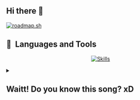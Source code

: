 ## Hi there 👋
[![roadmap.sh](https://roadmap.sh/card/wide/670bf8c7791f57dd60a4405d?variant=dark)](https://roadmap.sh)

<h2> 🚀 &nbsp;Languages and Tools </h2>
<!-- <p align="left">
<img src="https://cdn.jsdelivr.net/gh/devicons/devicon@latest/icons/html5/html5-original.svg" width="45" height="45"/>
<img src="https://cdn.jsdelivr.net/gh/devicons/devicon@latest/icons/css3/css3-original.svg" width="45" height="45"/>  
<img src="https://cdn.jsdelivr.net/gh/devicons/devicon@latest/icons/tailwindcss/tailwindcss-original.svg" width="45" height="45"/>
<img src="https://cdn.jsdelivr.net/gh/devicons/devicon@latest/icons/javascript/javascript-original.svg" width="45" height="45"/>
<img src="https://cdn.jsdelivr.net/gh/devicons/devicon@latest/icons/typescript/typescript-original.svg" width="45" height="45"/>
<img src="https://cdn.jsdelivr.net/gh/devicons/devicon@latest/icons/csharp/csharp-original.svg" width="45" height="45"/>
<img src="https://cdn.jsdelivr.net/gh/devicons/devicon@latest/icons/go/go-original.svg" width="45" height="45"/>
<img src="https://cdn.jsdelivr.net/gh/devicons/devicon@latest/icons/react/react-original.svg" width="45" height="45"/>
<img src="https://cdn.jsdelivr.net/gh/devicons/devicon@latest/icons/threejs/threejs-original.svg" width="45" height="45"/>
<img src="https://cdn.jsdelivr.net/gh/devicons/devicon@latest/icons/vuejs/vuejs-original.svg" width="45" height="45"/>
<img src="https://cdn.jsdelivr.net/gh/devicons/devicon@latest/icons/nodejs/nodejs-original-wordmark.svg" width="45" height="45"/>
<img src="https://cdn.jsdelivr.net/gh/devicons/devicon@latest/icons/nextjs/nextjs-original.svg" width="45" height="45"/>
<img src="https://cdn.jsdelivr.net/gh/devicons/devicon@latest/icons/express/express-original.svg" width="45" height="45"/>
<img src="https://cdn.jsdelivr.net/gh/devicons/devicon@latest/icons/redux/redux-original.svg" width="45" height="45"/>
<img src="https://cdn.jsdelivr.net/gh/devicons/devicon@latest/icons/mongodb/mongodb-original-wordmark.svg" width="45" height="45"/>
<img src="https://cdn.jsdelivr.net/gh/devicons/devicon@latest/icons/mongoose/mongoose-original-wordmark.svg" width="45" height="45"/>
<img src="https://cdn.jsdelivr.net/gh/devicons/devicon@latest/icons/prisma/prisma-original.svg" width="45" height="45"/>
<img src="https://cdn.jsdelivr.net/gh/devicons/devicon@latest/icons/redis/redis-plain-wordmark.svg" width="45" height="45"/>
<img src="https://cdn.jsdelivr.net/gh/devicons/devicon@latest/icons/jest/jest-plain.svg" width="45" height="45"/>
<img src="https://cdn.jsdelivr.net/gh/devicons/devicon@latest/icons/postman/postman-original.svg" width="45" height="45"/>
<img src="https://cdn.jsdelivr.net/gh/devicons/devicon@latest/icons/docker/docker-original-wordmark.svg" width="45" height="45"/>
<img src="https://cdn.jsdelivr.net/gh/devicons/devicon@latest/icons/git/git-original.svg" width="45" height="45"/>
</p> -->
<p align="center">
  <a href="https://skillicons.dev">
    <img src="https://skillicons.dev/icons?i=html,css,tailwind,js,ts,cs,go,react,nextjs,vue,threejs,nodejs,express,redux,mongodb,prisma,redis,jest,postman,docker,git" alt="Skills" />
  </a>
</p>

<details>
  <summary><h2>Waitt! Do you know this song? xD</h2></summary>
  
[![spotify-github-profile](https://spotify-github-profile.kittinanx.com/api/view?uid=31j3kcr6e67zb754exby27udxpsq&cover_image=true&theme=default&show_offline=false&background_color=000000&interchange=false&bar_color_cover=false)](https://spotify-github-profile.kittinanx.com/api/view?uid=31j3kcr6e67zb754exby27udxpsq&redirect=true)

</details>
<!--
**pirateskinerx/pirateskinerx** is a ✨ _special_ ✨ repository because its `README.md` (this file) appears on your GitHub profile.

Here are some ideas to get you started:

- 🔭 I’m currently working on Front-End Development.
- 🌱 I’m currently learning Back-End.
- 👯 I’m looking to collaborate on ...
- 🤔 I’m looking for help with ...
- 💬 Ask me about ...
- 📫 How to reach me: ...
- 😄 Pronouns: ...
- ⚡ Fun fact: lol
-->
